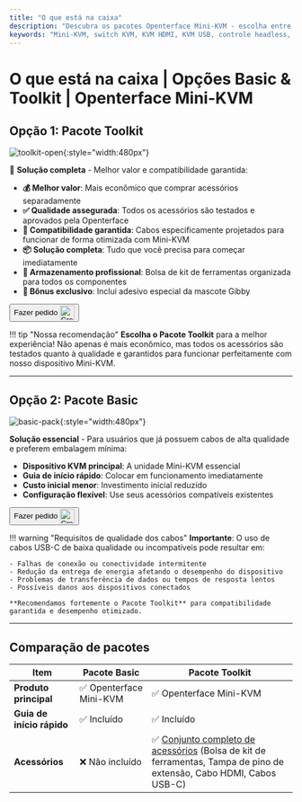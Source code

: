 ```yaml
---
title: "O que está na caixa"
description: "Descubra os pacotes Openterface Mini-KVM - escolha entre as opções Basic e Toolkit. Solução KVM completa com conectividade HDMI, USB-C e acessórios para gerenciamento perfeito de dispositivos."
keywords: "Mini-KVM, switch KVM, KVM HDMI, KVM USB, controle headless, periféricos de computador, kit de ferramentas KVM, acessórios KVM, configuração de trabalho remoto, controle multi-dispositivo"
---
```


# **O que está na caixa** | Opções Basic & Toolkit | Openterface Mini-KVM

## Opção 1: **Pacote Toolkit**

![toolkit-open](https://assets.openterface.com/images/product/toolkit-open.webp){:style="width:480px"}

🎯 **Solução completa** - Melhor valor e compatibilidade garantida:

- **💰 Melhor valor**: Mais econômico que comprar acessórios separadamente
- **✅ Qualidade assegurada**: Todos os acessórios são testados e aprovados pela Openterface
- **🔧 Compatibilidade garantida**: Cabos especificamente projetados para funcionar de forma otimizada com Mini-KVM
- **📦 Solução completa**: Tudo que você precisa para começar imediatamente
- **🎒 Armazenamento profissional**: Bolsa de kit de ferramentas organizada para todos os componentes
- **🎁 Bônus exclusivo**: Inclui adesivo especial da mascote Gibby

<button class="md-button" onclick="window.location.href='{{ config.extra.minikvm_purchase_link }}'"> Fazer pedido <img src="https://assets.openterface.com/images/trademark/crowd-supply.svg" alt="Crowd Supply" style="vertical-align: middle; height: 26px;"></button>

!!! tip "Nossa recomendação"
**Escolha o Pacote Toolkit** para a melhor experiência! Não apenas é mais econômico, mas todos os acessórios são testados quanto à qualidade e garantidos para funcionar perfeitamente com nosso dispositivo Mini-KVM.

---

## Opção 2: **Pacote Basic**

![basic-pack](https://assets.openterface.com/images/product/basic-with-maunal.webp){:style="width:480px"}

**Solução essencial** - Para usuários que já possuem cabos de alta qualidade e preferem embalagem mínima:

- **Dispositivo KVM principal**: A unidade Mini-KVM essencial
- **Guia de início rápido**: Colocar em funcionamento imediatamente
- **Custo inicial menor**: Investimento inicial reduzido
- **Configuração flexível**: Use seus acessórios compatíveis existentes

<button class="md-button" onclick="window.location.href='{{ config.extra.minikvm_purchase_link }}'"> Fazer pedido <img src="https://assets.openterface.com/images/trademark/crowd-supply.svg" alt="Crowd Supply" style="vertical-align: middle; height: 26px;"></button>

!!! warning "Requisitos de qualidade dos cabos"
**Importante**: O uso de cabos USB-C de baixa qualidade ou incompatíveis pode resultar em:

    - Falhas de conexão ou conectividade intermitente
    - Redução da entrega de energia afetando o desempenho do dispositivo
    - Problemas de transferência de dados ou tempos de resposta lentos
    - Possíveis danos aos dispositivos conectados

    **Recomendamos fortemente o Pacote Toolkit** para compatibilidade garantida e desempenho otimizado.

---

## Comparação de pacotes

| Item                      | Pacote Basic            | Pacote Toolkit                                                                                                                               |
| ------------------------- | ----------------------- | -------------------------------------------------------------------------------------------------------------------------------------------- |
| **Produto principal**     | ✅ Openterface Mini-KVM | ✅ Openterface Mini-KVM                                                                                                                      |
| **Guia de início rápido** | ✅ Incluído             | ✅ Incluído                                                                                                                                  |
| **Acessórios**            | ❌ Não incluído         | ✅ [Conjunto completo de acessórios](/product/accessories/) (Bolsa de kit de ferramentas, Tampa de pino de extensão, Cabo HDMI, Cabos USB-C) |
